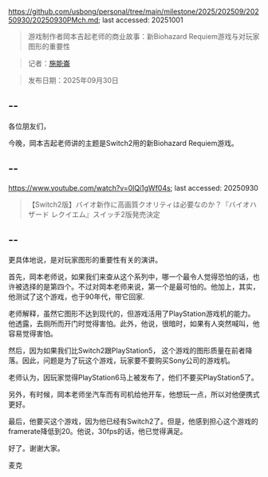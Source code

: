 https://github.com/usbong/personal/tree/main/milestone/2025/202509/20250930/20250930PMch.md; last accessed: 20251001

> 游戏制作者岡本吉起老师的商业故事：新Biohazard Requiem游戏与对玩家图形的重要性

> 记者：[施能崙](https://www.linkedin.com/in/michaelsyson/)

> 发布日期：2025年09月30日

## --

各位朋友们，

今晚，岡本吉起老师讲的主题是Switch2用的新Biohazard Requiem游戏。

## --

https://www.youtube.com/watch?v=0lQi1gWf04s; last accessed: 20250930

> 【Switch2版】バイオ新作に高画質クオリティは必要なのか？『バイオハザード レクイエム』スイッチ2版発売決定

## --

更具体地说，是对玩家图形的重要性有关的演讲。

首先，岡本老师说，如果我们来查从这个系列中，哪一个最令人觉得恐怕的话，也许被选择的是第四个。不过对岡本老师来说，第一个是最可怕的。他加上，其实，他测试了这个游戏，也于90年代，带它回家.

老师解释，虽然它图形不达到现代的，但游戏活用了PlayStation游戏机的能力。他透露，去厕所而开门时觉得害怕。此外，他说，很暗时，如果有人突然喊叫，他容易觉得害怕。

然后，因为如果我们比Switch2跟PlayStation5， 这个游戏的图形质量在前者降落。因此，问题是为了玩这个游戏，玩家要不要购买Sony公司的游戏机。

老师认为，因玩家觉得PlayStation6马上被发布了，他们不要买PlayStation5了。

另外，有时候，岡本老师坐汽车而有司机给他开车，他想玩一点，所以对他便携式更好。

最后，他要买这个游戏，因为他已经有Switch2了。但是，他感到担心这个游戏的framerate降低到20。他说，30fps的话，他已觉得满足。

好了。谢谢大家。

麦克

